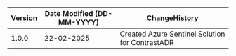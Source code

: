  **Version** | **Date Modified (DD-MM-YYYY)** | **ChangeHistory**                               |
|------------|--------------------------------|-------------------------------------------------|
| 1.0.0      | 22-02-2025                     | Created Azure Sentinel Solution for ContrastADR |

